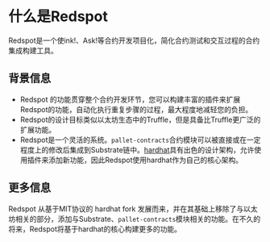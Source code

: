 # 什么是Redspot

Redspot是一个使ink!、Ask!等合约开发项目化，简化合约测试和交互过程的合约集成构建工具。

## 背景信息

* Redspot 的功能贯穿整个合约开发环节，您可以构建丰富的插件来扩展Redspot的功能，自动化执行重复步骤的过程，最大程度地减轻您的负担。
* Redspot的设计目标类似以太坊生态中的Truffle，但是具备比Truffle更广泛的扩展功能。
* Redspot是一个灵活的系统。`pallet-contracts`合约模块可以被直接或在一定程度上的修改后集成到Substrate链中。[hardhat](https://github.com/nomiclabs/hardhat)具有出色的设计架构，允许使用插件来添加新功能，因此Redspot使用hardhat作为自己的核心架构。
## 更多信息

Redspot 从基于MIT协议的 hardhat fork 发展而来，并在其基础上移除了与以太坊相关的部分，添加与Substrate、`pallet-contracts`模块相关的功能。在不久的将来，Redspot将基于hardhat的核心构建更多的功能。



